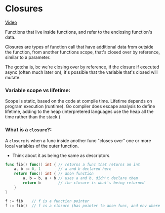 # Closures
[Video](https://www.youtube.com/watch?v=US3TGA-Dpqo&list=PLoILbKo9rG3skRCj37Kn5Zj803hhiuRK6&index=10)

Functions that live inside functions, and refer to the enclosing function's data.

Closures are types of function call that have additional data from outside the function, from another functions scope, that's closed over by reference, similar to a parameter.

The gotcha is, bc we're closing over by reference, if the closure if executed async (often much later on), it's possible that the variable that's closed will mutate.

### Variable scope vs lifetime:
Scope is static, based on the code at compile time.
Lifetime depends on program execution (runtime).
    Go compiler does escape analysis to define lifetime, adding to the heap (interpretered languages use the heap all the time rather than the stack.)

### What is a `closure`?:
A `closure` is when a func inside another func "closes over" one or more local variables of the outer function.
- Think about it as being the same as descriptors.

```go
func fib() func() int { // returns a func that returns an int
    a, b := 0, 1        // a and b declared here
    return func() int { // anon function
        a, b = b, a + b // uses a and b, didn't declare them
        return b        // the closure is what's being returned
    }
}

f := fib    // f is a function pointer
f := fib()  // f is a closure (has pointer to anon func, and env where &a and &b are referenced)
```

